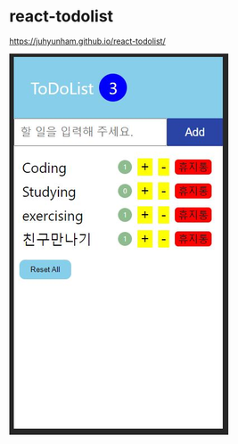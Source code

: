# react-todolist

https://juhyunham.github.io/react-todolist/

![ex_screenshot](./public/images/todolist.JPG)